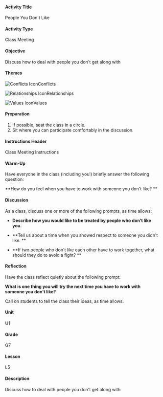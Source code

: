 #### Activity Title
People You Don't Like
#### Activity Type
Class Meeting
#### Objective
Discuss how to deal with people you don't get along with
#### Themes
![Conflicts Icon](http://v5cmservice.secondstep.org/MS3TP_IMAGES/SKILLS/SKILLS_SMALL_IMAGES/conflicts-sm.png)Conflicts
 
![Relationships Icon](http://v5cmservice.secondstep.org/MS3TP_IMAGES/SKILLS/SKILLS_SMALL_IMAGES/relationships-sm.png)Relationships
 
![Values Icon](http://v5cmservice.secondstep.org/MS3TP_IMAGES/SKILLS/SKILLS_SMALL_IMAGES/values-sm.png)Values
 

#### Preparation
1. If possible, seat the class in a circle.
2. Sit where you can participate comfortably in the discussion.

#### Instructions Header
Class Meeting Instructions
#### Warm-Up
Have everyone in the class (including you!) briefly answer the following question: 

**How do you feel when you have to work with someone you don't like? **
#### Discussion
As a class, discuss one or more of the following prompts, as time allows:


-  **Describe how you would like to be treated by people who don't like you.**

-  **Tell us about a time when you showed respect to someone you didn't like. **

-  **If two people who don't like each other have to work together, what should they do to avoid a fight? **
#### Reflection
Have the class reflect quietly about the following prompt:

**What is one thing you will try the next time you have to work with someone you don't like?**

Call on students to tell the class their ideas, as time allows.
#### Unit
U1
#### Grade
G7
#### Lesson
L5
#### Description
Discuss how to deal with people you don't get along with
